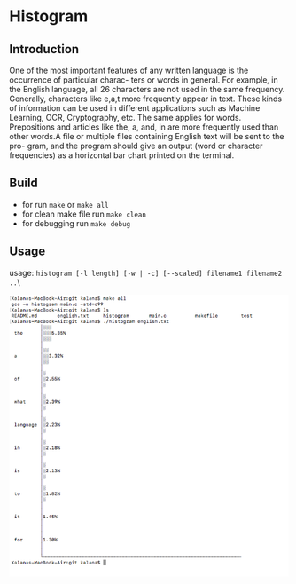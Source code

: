 # Histogram
## Introduction
One of the most important features of any written language is the occurrence of particular charac-
ters or words in general. For example, in the English language, all 26 characters are not used in
the same frequency. Generally, characters like e,a,t more frequently appear in text. These kinds of
information can be used in different applications such as Machine Learning, OCR, Cryptography,
etc. The same applies for words. Prepositions and articles like the, a, and, in are more frequently
used than other words.A file or multiple files containing English text will be sent to the pro-
gram, and the program should give an output (word or character frequencies) as a horizontal bar
chart printed on the terminal.

## Build

- for run `make` or `make all`
- for clean make file run `make clean`
- for debugging run `make debug`

## Usage

usage: `histogram [-l length] [-w | -c] [--scaled] filename1 filename2 ..`\

![Screenshot](S.png)
